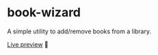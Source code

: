 # book-wizard

A simple utility to add/remove books from a library.

[Live preview](https://bwd202.github.io/book-wizard/)   👀
